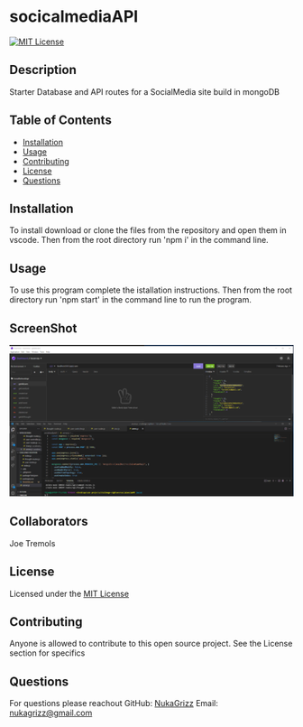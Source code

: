 # socicalmediaAPI

[![MIT License](https://img.shields.io/badge/License-MIT-blue)](https://choosealicense.com/licenses/mit/)
  
  ## Description
  Starter Database and API routes for a SocialMedia site build in mongoDB
  
  ## Table of Contents
  * [Installation](#installation)
  * [Usage](#usage)
  * [Contributing](#Contributing)
  * [License](#license)
  * [Questions](#questions)
  
  ## Installation
  To install download or clone the files from the repository and open them in vscode. Then from the root directory run 'npm i' in the command line. 

  ## Usage
  To use this program complete the istallation instructions. Then from the root directory run 'npm start' in the command line to run the program.
  
  ## ScreenShot
  
  ![alt text](./assets/images/Screenshot.png)

  ## Collaborators
  Joe Tremols
  
  ## License
  Licensed under the [MIT License](https://choosealicense.com/licenses/mit/)
  
  ## Contributing
  Anyone is allowed to contribute to this open source project. See the License section for specifics
  
  ## Questions
  For questions please reachout
  GitHub: [NukaGrizz](https://github.com/NukaGrizz)
  Email: nukagrizz@gmail.com
